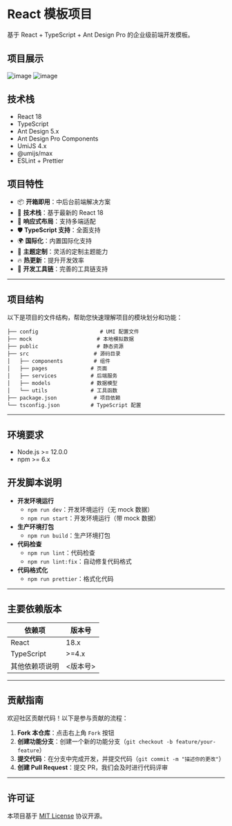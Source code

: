 # React 模板项目

基于 React + TypeScript + Ant Design Pro 的企业级前端开发模板。

## 项目展示
![image](https://github.com/user-attachments/assets/37d99fcd-dd5d-4684-b927-c376e7ac9053)
![image](https://github.com/user-attachments/assets/29118ff0-00b2-48ff-b4b0-3882f56c3381)

## 技术栈

- React 18
- TypeScript
- Ant Design 5.x
- Ant Design Pro Components
- UmiJS 4.x
- @umijs/max
- ESLint + Prettier

## 项目特性

- 📦 **开箱即用**：中后台前端解决方案
- 🚀 **技术栈**：基于最新的 React 18
- 📱 **响应式布局**：支持多端适配
- 🛡 **TypeScript 支持**：全面支持
- 🌍 **国际化**：内置国际化支持
- 🎨 **主题定制**：灵活的定制主题能力
- 🔥 **热更新**：提升开发效率
- 🔧 **开发工具链**：完善的工具链支持

---

## 项目结构

以下是项目的文件结构，帮助您快速理解项目的模块划分和功能：
```
├── config                    # UMI 配置文件
├── mock                     # 本地模拟数据
├── public                   # 静态资源
├── src                     # 源码目录
│   ├── components          # 组件
│   ├── pages              # 页面
│   ├── services           # 后端服务
│   ├── models             # 数据模型
│   └── utils              # 工具函数
├── package.json            # 项目依赖
└── tsconfig.json          # TypeScript 配置
```

---

## 环境要求

- Node.js >= 12.0.0
- npm >= 6.x

## 开发脚本说明

- **开发环境运行**
  - `npm run dev`：开发环境运行（无 mock 数据）
  - `npm run start`：开发环境运行（带 mock 数据）
- **生产环境打包**
  - `npm run build`：生产环境打包
- **代码检查**
  - `npm run lint`：代码检查
  - `npm run lint:fix`：自动修复代码格式
- **代码格式化**
  - `npm run prettier`：格式化代码

---



## 主要依赖版本

| 依赖项         | 版本号   |
| --------------- | -------- |
| React           | 18.x     |
| TypeScript      | >=4.x    |
| 其他依赖项说明  | <版本号> |

---

## 贡献指南

欢迎社区贡献代码！以下是参与贡献的流程：

1. **Fork 本仓库**：点击右上角 `Fork` 按钮
2. **创建功能分支**：创建一个新的功能分支（`git checkout -b feature/your-feature`）
3. **提交代码**：在分支中完成开发，并提交代码（`git commit -m "描述你的更改"`）
4. **创建 Pull Request**：提交 PR，我们会及时进行代码评审

---

## 许可证

本项目基于 [MIT License](LICENSE) 协议开源。
